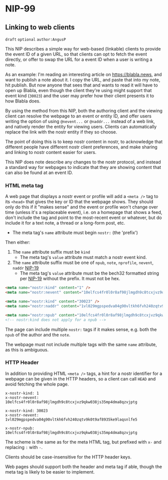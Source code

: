 # NIP-99

## Linking to web clients

`draft` `optional` `author:AngusP`

This NIP describes a simple way for web-based (linkable) clients to provide the event ID of a given URL, so that clients can opt to fetch the event directly, or offer to swap the URL for a event ID when a user is writing a note.

As an example: I'm reading an interesting article on https://blabla.news, and want to publish a note about it. I copy the URL, and paste that into my note, hit publish. But now anyone that sees that and wants to read it will have to open up Blabla, even though the client they're using might support that event kind (`30023`) and the user may prefer how their client presents it to how Blabla does.

By using the method from this NIP, both the authoring client and the viewing client can resolve the webpage to an event or entity ID, and offer users writing the option of using `@nevent...` or `@naddr...` instead of a web link, and natively render the entity for viewing users. Clients can automatically replace the link with the nostr entity if they so choose.

The point of doing this is to keep nostr content in nostr, to acknowledge that different people have different nostr client preferences, and make sharing and linking to nostr content easier for users.

This NIP does note describe any changes to the nostr protocol, and instead a standard way for webpages to indicate that they are showing content that can also be found at an event ID.

### HTML meta tag

A web page that displays a nostr event or profile will add a `<meta />` tag to its `<head>` that gives the key or ID that the webpage shows. They should only do this if it "makes sense" and the event or profile won't change over time (unless it's a replaceable event), i.e. on a homepage that shows a feed, don't include the tag and point to the most-recent event or whatever, but do include it for a text note, a thread or a long-form post, etc.

 - The meta tag's `name` attribute must begin `nostr:` (the 'prefix')

Then either:

 1. The `name` attribute suffix must be `kind`
     - The meta tag's `value` attribute must match a nostr event kind.
 2. The `name` attribute suffix must be one of `npub`, `note`, `nprofile`, `nevent`, `naddr` [NIP-19](19.md)
     - The meta tag's `value` attribute must be the bech32 formatted string per [NIP-19](19.md) without the prefix. It must not be hex.

```html
<meta name="nostr:kind" content="1" />
<meta name="nostr:nevent" content="10elfcs4fr0l0r8af98jlmgdh9c8tcxjvz9qkw038js35mp4dma8qzvjptg" />
```

```html
<meta name="nostr:kind" content="30023" />
<meta name="nostr:naddr" content="1vl029mgpspedva04g90vltkh6fvh240zqtv9k0t9af8935ke9laqsnlfe5" />
```

```html
<meta name="nostr:npub" content="10elfcs4fr0l0r8af98jlmgdh9c8tcxjvz9qkw038js35mp4dma8qzvjptg" />
<!-- nostr:kind does not apply for a npub -->
```

The page can include multiple `nostr:` tags if it makes sense, e.g. both the `npub` of the author and the `note`.

The webpage must not include multiple tags with the same `name` attribute, as this is ambiguous.

### HTTP Header

In addition to providing HTML `<meta />` tags, a hint for a nostr identifier for a webpage can be given in the HTTP headers, so a client can call `HEAD` and avoid fetching the whole page.

```
x-nostr-kind: 1
x-nostr-nevent: 10elfcs4fr0l0r8af98jlmgdh9c8tcxjvz9qkw038js35mp4dma8qzvjptg
```

```
x-nostr-kind: 30023
x-nostr-nevent: 1vl029mgpspedva04g90vltkh6fvh240zqtv9k0t9af8935ke9laqsnlfe5
```

```
x-nostr-npub: 10elfcs4fr0l0r8af98jlmgdh9c8tcxjvz9qkw038js35mp4dma8qzvjptg
```

The scheme is the same as for the meta HTML tag, but prefixed with `x-` and replacing `:` with `-`.

Clients should be case-insensitive for the HTTP header keys.

Web pages should support both the header and meta tag if able, though the meta tag is likely to be easier to implement.
